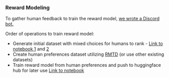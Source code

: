 ### Reward Modeling

To gather human feedback to train the reward model, [we wrote a Discord bot.](https://github.com/yankihue/reward-model-trainer-discord) 


Order of operations to train reward model:
- Generate initial dataset with mixed choices for humans to rank - [Link to notebook 1](https://github.com/yankihue/data-augmentation-RLHF/blob/main/reward%20modeling/unlabeled%20human%20RLHF%20data%20for%20discord%20bot%20TWEETS.ipynb) and [2](https://github.com/yankihue/data-augmentation-RLHF/blob/main/reward%20modeling/mark_unranked_outputs.ipynb)
- Create human preferences dataset utilizing [RMTD](https://github.com/yankihue/reward-model-trainer-discord) (or use other existing datasets)
- Train reward model from human preferences and push to huggingface hub for later use [Link to notebook](https://github.com/yankihue/data-augmentation-RLHF/blob/main/reward%20modeling/train_sentiment_hf_reward_model.ipynb)
